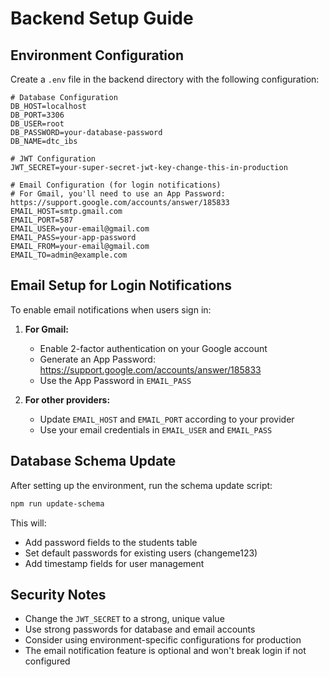 # Backend Setup Guide

## Environment Configuration

Create a `.env` file in the backend directory with the following configuration:

```env
# Database Configuration
DB_HOST=localhost
DB_PORT=3306
DB_USER=root
DB_PASSWORD=your-database-password
DB_NAME=dtc_ibs

# JWT Configuration
JWT_SECRET=your-super-secret-jwt-key-change-this-in-production

# Email Configuration (for login notifications)
# For Gmail, you'll need to use an App Password: https://support.google.com/accounts/answer/185833
EMAIL_HOST=smtp.gmail.com
EMAIL_PORT=587
EMAIL_USER=your-email@gmail.com
EMAIL_PASS=your-app-password
EMAIL_FROM=your-email@gmail.com
EMAIL_TO=admin@example.com
```

## Email Setup for Login Notifications

To enable email notifications when users sign in:

1. **For Gmail:**
   - Enable 2-factor authentication on your Google account
   - Generate an App Password: https://support.google.com/accounts/answer/185833
   - Use the App Password in `EMAIL_PASS`

2. **For other providers:**
   - Update `EMAIL_HOST` and `EMAIL_PORT` according to your provider
   - Use your email credentials in `EMAIL_USER` and `EMAIL_PASS`

## Database Schema Update

After setting up the environment, run the schema update script:

```bash
npm run update-schema
```

This will:
- Add password fields to the students table
- Set default passwords for existing users (changeme123)
- Add timestamp fields for user management

## Security Notes

- Change the `JWT_SECRET` to a strong, unique value
- Use strong passwords for database and email accounts
- Consider using environment-specific configurations for production
- The email notification feature is optional and won't break login if not configured 
